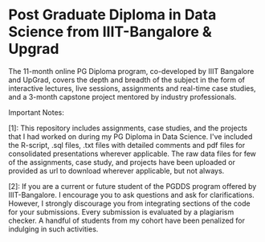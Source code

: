 # Post Graduate Diploma in Data Science from IIIT-Bangalore &amp; Upgrad

The 11-month online PG Diploma program, co-developed by IIIT Bangalore and UpGrad, covers the depth and breadth of the subject in the form of interactive lectures, live sessions, assignments and real-time case studies, and a 3-month capstone project mentored by industry professionals.

Important Notes: 

[1]: This repository includes assignments, case studies, and the projects that I had worked on during my PG Diploma in Data Science. I've included the R-script, .sql files, .txt files with detailed comments and pdf files for consolidated presentations wherever applicable. The raw data files for few of the assignments, case study, and projects have been uploaded or provided as url to download wherever applicable, but not always.

[2]: If you are a current or future student of the PGDDS program offered by IIIT-Bangalore. I encourage you to ask questions and ask for clarifications. However, I strongly discourage you from integrating sections of the code for your submissions. Every submission is evaluated by a plagiarism checker. A handful of students from my cohort have been penalized for indulging in such activities.

